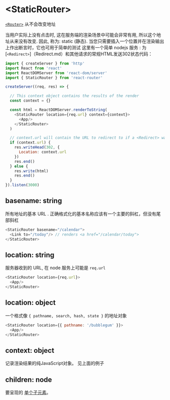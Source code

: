 # &lt;StaticRouter>

[`<Router>`](Router.md) 从不会改变地址

当用户实际上没有点击时, 这在服务端的渲染场景中可能会非常有用, 所以这个地址从来没有改变.  因此, 称为: static (静态). 当您只需要插入一个位置并在渲染输出上作出断言时，它也可用于简单的测试
这里有一个简单 nodejs 服务 : 为[`<Redirect>`]（Redirect.md）和其他请求的常规HTML发送302状态代码：

```js
import { createServer } from 'http'
import React from 'react'
import ReactDOMServer from 'react-dom/server'
import { StaticRouter } from 'react-router'

createServer((req, res) => {

  // This context object contains the results of the render
  const context = {}

  const html = ReactDOMServer.renderToString(
    <StaticRouter location={req.url} context={context}>
      <App/>
    </StaticRouter>
  )

  // context.url will contain the URL to redirect to if a <Redirect> was used
  if (context.url) {
    res.writeHead(302, {
      Location: context.url
    })
    res.end()
  } else {
    res.write(html)
    res.end()
  }
}).listen(3000)
```

## basename: string

所有地址的基本 URL . 正确格式化的基本名称应该有一个主要的斜杠，但没有尾部斜杠

```js
<StaticRouter basename="/calendar">
  <Link to="/today"/> // renders <a href="/calendar/today">
</StaticRouter>
```

## location: string

服务器收到的 URL, 在 node 服务上可能是 `req.url`

```js
<StaticRouter location={req.url}>
  <App/>
</StaticRouter>
```

## location: object

一个格式像 `{ pathname, search, hash, state }` 的地址对象

```js
<StaticRouter location={{ pathname: '/bubblegum' }}>
  <App/>
</StaticRouter>
```

## context: object

记录渲染结果的纯JavaScript对象。 见上面的例子

## children: node

要呈现的 [单个子元素](https://facebook.github.io/react/docs/react-api.html#react.children.only)。